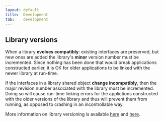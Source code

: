 ```yaml
---
layout: default
title:  Development
tab:    development
---
```


Library versions
----------------

When a library **evolves compatibly**: existing interfaces are preserved, but new ones are added
the library's **minor** version number must be incremented. Since nothing has been done that would
break applications constructed earlier, it is OK for older applications to be linked with the
newer library at run-time.

If the interfaces in a library shared object **change incompatibly**, then the major revision
number associated with the library must be incremented. Doing so will cause run-time linking
errors for the applictions constructed with the older versions of the library and thus will
prevent them from running, as opposed to crashing in an incontrollable way.

More information on library versioning is available
[here](http://www.usenix.org/publications/library/proceedings/als00/2000papers/papers/full_papers/browndavid/browndavid_html/)
and [here](http://www.akkadia.org/drepper/dsohowto.pdf).
